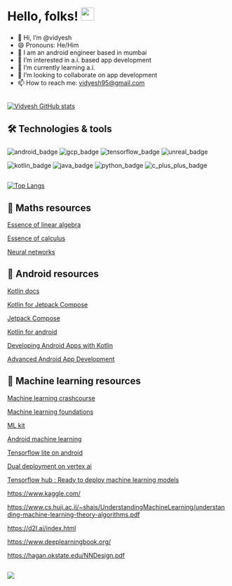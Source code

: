# Hello, folks! <img src="https://raw.githubusercontent.com/MartinHeinz/MartinHeinz/master/wave.gif" width="30px">
###
<!--## Hi there 👋

<!--
**vidyesh95/vidyesh95** is a ✨ _special_ ✨ repository because its `README.md` (this file) appears on your GitHub profile.

Here are some ideas to get you started:

- 🔭 I’m currently working on ...
- 🌱 I’m currently learning ...
- 👯 I’m looking to collaborate on ...
- 🤔 I’m looking for help with ...
- 💬 Ask me about ...
- 📫 How to reach me: ...
- 😄 Pronouns: ...
- ⚡ Fun fact: ...
-->
- 👋 Hi, I’m @vidyesh
- 😄 Pronouns: He/Him
- 💬 I am an android engineer based in mumbai
- 👀 I’m interested in a.i. based app development
- 🌱 I’m currently learning a.i.
- 💞️ I’m looking to collaborate on app development
- 📫 How to reach me: vidyesh95@gmail.com
##
[![Vidyesh GitHub stats](https://github-readme-stats.vercel.app/api?username=vidyesh95)](https://github.com/vidyesh95/github-readme-stats)
##
## 🛠️ Technologies & tools
###
![android_badge](https://user-images.githubusercontent.com/13806493/134798861-d71a5be2-5038-4e89-9731-f3b07c74b7c6.png)
![gcp_badge](https://user-images.githubusercontent.com/13806493/134797912-2bc92ce6-ff52-45dd-8c3f-341876b43437.png)
![tensorflow_badge](https://user-images.githubusercontent.com/13806493/134797919-dc0c196f-02ee-4b19-846f-e791ccd86dc7.png)
![unreal_badge](https://user-images.githubusercontent.com/13806493/134797924-1bccd09a-a8fb-4dd7-8982-2c3c06954afb.png)

![kotlin_badge](https://user-images.githubusercontent.com/13806493/134797932-3c37118f-7372-4176-9deb-d104ecd54add.png)
![java_badge](https://user-images.githubusercontent.com/13806493/134797935-1fcd7450-4ac5-43a6-a39a-003e3ddd7587.png)
![python_badge](https://user-images.githubusercontent.com/13806493/134797941-756cf53a-b2cb-4b47-b9a8-3e19100097db.png)
![c_plus_plus_badge](https://user-images.githubusercontent.com/13806493/134798008-3bffe4af-ca55-4013-9034-701125e495eb.png)
##
[![Top Langs](https://github-readme-stats.vercel.app/api/top-langs/?username=vidyesh95&langs_count=8)](https://github.com/vidyesh95/github-readme-stats)
##
## 📘 Maths resources
[Essence of linear algebra](https://www.youtube.com/playlist?list=PLZHQObOWTQDPD3MizzM2xVFitgF8hE_ab)

[Essence of calculus](https://www.youtube.com/playlist?list=PLZHQObOWTQDMsr9K-rj53DwVRMYO3t5Yr)

[Neural networks](https://www.youtube.com/playlist?list=PLZHQObOWTQDNU6R1_67000Dx_ZCJB-3pi)
##
## 📗 Android resources
[Kotlin docs](https://kotlinlang.org/docs/home.html)

[Kotlin for Jetpack Compose](https://developer.android.com/jetpack/compose/kotlin)

[Jetpack Compose](https://developer.android.com/jetpack/compose/documentation)

[Kotlin for android](https://developer.android.com/kotlin)

[Developing Android Apps with Kotlin](https://classroom.udacity.com/courses/ud9012)

[Advanced Android App Development](https://classroom.udacity.com/courses/ud855)
##
## 📙 Machine learning resources
[Machine learning crashcourse](https://developers.google.com/machine-learning/crash-course/ml-intro)

[Machine learning foundations](https://www.youtube.com/playlist?list=PLOU2XLYxmsII9mzQ-Xxug4l2o04JBrkLV)

[ML kit](https://developers.google.com/ml-kit/)

[Android machine learning](https://developer.android.com/courses/pathways/android-week2-machine-learning?hl=en)

[Tensorflow lite on android](https://www.tensorflow.org/lite/guide/android)

[Dual deployment on vertex ai](https://cloud.google.com/blog/topics/developers-practitioners/dual-deployments-vertex-ai)

[Tensorflow hub : Ready to deploy machine learning models](https://tfhub.dev/)

https://www.kaggle.com/

https://www.cs.huji.ac.il/~shais/UnderstandingMachineLearning/understanding-machine-learning-theory-algorithms.pdf

https://d2l.ai/index.html

https://www.deeplearningbook.org/

https://hagan.okstate.edu/NNDesign.pdf

##
![](https://komarev.com/ghpvc/?username=vidyesh95)
